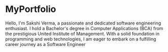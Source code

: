 # MyPortfolio
Hello, I'm Sakshi Verma, a passionate and dedicated software engineering enthusiast. I hold a Bachelor's degree in Computer Applications (BCA) from the prestigious United Institute of Management. With a solid foundation in programming and web technologies, I am eager to embark on a fulfilling career journey as a Software Engineer
